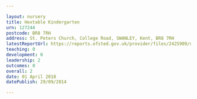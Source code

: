 ```yaml
---

layout: nursery
title: Hextable Kindergarten
urn: 127244
postcode: BR8 7RH
address: St. Peters Church, College Road, SWANLEY, Kent, BR8 7RH
latestReportUrl: https://reports.ofsted.gov.uk/provider/files/2425909/urn/127244.pdf
teaching: 0
development: 0
leadership: 2
outcomes: 0
overall: 2
date: 01 April 2018 
datePublish: 29/09/2014

---
```


